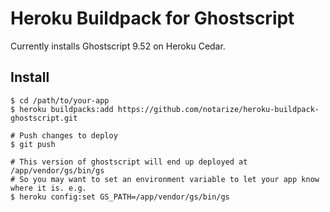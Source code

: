 # Heroku Buildpack for Ghostscript

Currently installs Ghostscript 9.52 on Heroku Cedar.

## Install

    $ cd /path/to/your-app
    $ heroku buildpacks:add https://github.com/notarize/heroku-buildpack-ghostscript.git

    # Push changes to deploy
    $ git push

    # This version of ghostscript will end up deployed at /app/vendor/gs/bin/gs
    # So you may want to set an environment variable to let your app know where it is. e.g.
    $ heroku config:set GS_PATH=/app/vendor/gs/bin/gs

